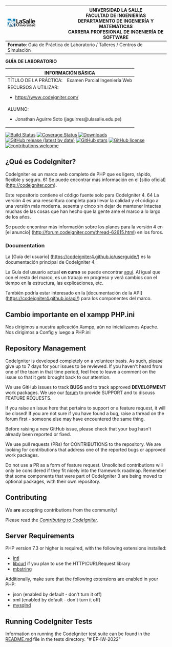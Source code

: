 <div align="center">
<table>
    <theader>
        <tr>
            <td><img src="https://github.com/Jona2010/EP-IW-2022/blob/main/ulasalle.png?raw=true" alt="EPIS" style="width:50%; height:auto"/></td>
            <th>
                <span style="font-weight:bold;">UNIVERSIDAD LA SALLE</span><br />
                <span style="font-weight:bold;">FACULTAD DE INGENIERÍAS</span><br />
                <span style="font-weight:bold;">DEPARTAMENTO DE INGENIERÍA Y MATEMÁTICAS</span><br />
                <span style="font-weight:bold;">CARRERA PROFESIONAL DE INGENIERÍA DE SOFTWARE</span>
            </th>            
        </tr>
    </theader>
    <tbody>
        <tr><td colspan="2"><span style="font-weight:bold;">Formato</span>: Guía de Práctica de Laboratorio / Talleres / Centros de Simulación</td></tr>        
    </tbody>
</table>
</div>


<div align="text-center">
    <theader>
        <span style="font-weight:bold;">GUÍA DE LABORATORIO</span><br />
    </theader>
</div>

<table>
    <theader>
        <tr><th colspan="2">INFORMACIÓN BÁSICA</th></tr>
    </theader>
<tbody>

<tr><td>TÍTULO DE LA PRÁCTICA:</td><td>Examen Parcial Ingeniería Web</td></tr>
<tr><td colspan="2">RECURSOS A UTILIZAR:
<ul>
<li><a href="https://www.codeigniter.com/">https://www.codeigniter.com/</a></li>
</ul>
</td>
</<tr>
<tr><td colspan="2">ALUMNO:
<ul>
<li>Jonathan Aguirre Soto (jaguirres@ulasalle.edu.pe)</li>
</ul>
</td>
</<tr>
</tdbody>
</table>

[![Build Status](https://github.com/codeigniter4/CodeIgniter4/workflows/PHPUnit/badge.svg)](https://github.com/codeigniter4/CodeIgniter4/actions?query=workflow%3A%22PHPUnit%22)
[![Coverage Status](https://coveralls.io/repos/github/codeigniter4/CodeIgniter4/badge.svg?branch=develop)](https://coveralls.io/github/codeigniter4/CodeIgniter4?branch=develop)
[![Downloads](https://poser.pugx.org/codeigniter4/framework/downloads)](https://packagist.org/packages/codeigniter4/framework)
[![GitHub release (latest by date)](https://img.shields.io/github/v/release/codeigniter4/CodeIgniter4)](https://packagist.org/packages/codeigniter4/framework)
[![GitHub stars](https://img.shields.io/github/stars/codeigniter4/CodeIgniter4)](https://packagist.org/packages/codeigniter4/framework)
[![GitHub license](https://img.shields.io/github/license/codeigniter4/CodeIgniter4)](https://github.com/codeigniter4/CodeIgniter4/blob/develop/LICENSE)
[![contributions welcome](https://img.shields.io/badge/contributions-welcome-brightgreen.svg?style=flat)](https://github.com/codeigniter4/CodeIgniter4/pulls)
<br>

## ¿Qué es CodeIgniter?

CodeIgniter es un marco web completo de PHP que es ligero, rápido, flexible y seguro. 61 Se puede encontrar más información en el [sitio oficial] (http://codeigniter.com).

Este repositorio contiene el código fuente solo para CodeIgniter 4. 64 La versión 4 es una reescritura completa para llevar la calidad y el código a una versión más moderna. sesenta y cinco sin dejar de mantener intactas muchas de las cosas que han hecho que la gente ame el marco a lo largo de los años. 

Se puede encontrar más información sobre los planes para la versión 4 en [el anuncio] (http://forum.codeigniter.com/thread-62615.html) en los foros.

### Documentation

La [Guía del usuario] (https://codeigniter4.github.io/userguide/) es la documentación principal de CodeIgniter 4.

La Guía del usuario actual **en curso** se puede encontrar [aquí](https://codeigniter4.github.io/CodeIgniter4/). Al igual que con el resto del marco, es un trabajo en progreso y verá cambios con el tiempo en la estructura, las explicaciones, etc.

También podría estar interesado en la [documentación de la API] (https://codeigniter4.github.io/api/) para los componentes del marco.

## Cambio importante en el xampp PHP.ini

Nos dirigimos a nuestra aplicación Xampp, aún no inicializamos Apache. Nos dirigimos a Config y luego a PHP.ini


## Repository Management

CodeIgniter is developed completely on a volunteer basis. As such, please give up to 7 days
for your issues to be reviewed. If you haven't heard from one of the team in that time period,
feel free to leave a comment on the issue so that it gets brought back to our attention.

We use GitHub issues to track **BUGS** and to track approved **DEVELOPMENT** work packages.
We use our [forum](http://forum.codeigniter.com) to provide SUPPORT and to discuss
FEATURE REQUESTS.

If you raise an issue here that pertains to support or a feature request, it will
be closed! If you are not sure if you have found a bug, raise a thread on the forum first -
someone else may have encountered the same thing.

Before raising a new GitHub issue, please check that your bug hasn't already
been reported or fixed.

We use pull requests (PRs) for CONTRIBUTIONS to the repository.
We are looking for contributions that address one of the reported bugs or
approved work packages.

Do not use a PR as a form of feature request.
Unsolicited contributions will only be considered if they fit nicely
into the framework roadmap.
Remember that some components that were part of CodeIgniter 3 are being moved
to optional packages, with their own repository.

## Contributing

We **are** accepting contributions from the community!

Please read the [*Contributing to CodeIgniter*](https://github.com/codeigniter4/CodeIgniter4/blob/develop/contributing/README.md).

## Server Requirements

PHP version 7.3 or higher is required, with the following extensions installed:


- [intl](http://php.net/manual/en/intl.requirements.php)
- [libcurl](http://php.net/manual/en/curl.requirements.php) if you plan to use the HTTP\CURLRequest library
- [mbstring](http://php.net/manual/en/mbstring.installation.php)

Additionally, make sure that the following extensions are enabled in your PHP:

- json (enabled by default - don't turn it off)
- xml (enabled by default - don't turn it off)
- [mysqlnd](http://php.net/manual/en/mysqlnd.install.php)

## Running CodeIgniter Tests

Information on running the CodeIgniter test suite can be found in the [README.md](tests/README.md) file in the tests directory.
"# EP-IW-2022" 
